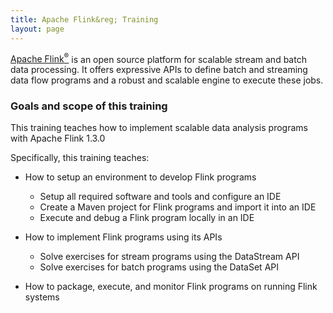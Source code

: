 ```yaml
---
title: Apache Flink&reg; Training
layout: page
---
```


[Apache Flink<sup>&reg;</sup>](http://flink.apache.org) is an open source platform for scalable stream and batch data processing. It offers expressive APIs to define batch and streaming data flow programs and a robust and scalable engine to execute these jobs. 


### Goals and scope of this training

This training teaches how to implement scalable data analysis programs with Apache Flink 1.3.0

Specifically, this training teaches:

- How to setup an environment to develop Flink programs
  - Setup all required software and tools and configure an IDE
  - Create a Maven project for Flink programs and import it into an IDE
  - Execute and debug a Flink program locally in an IDE

- How to implement Flink programs using its APIs
	- Solve exercises for stream programs using the DataStream API
	- Solve exercises for batch programs using the DataSet API
  
- How to package, execute, and monitor Flink programs on running Flink systems
